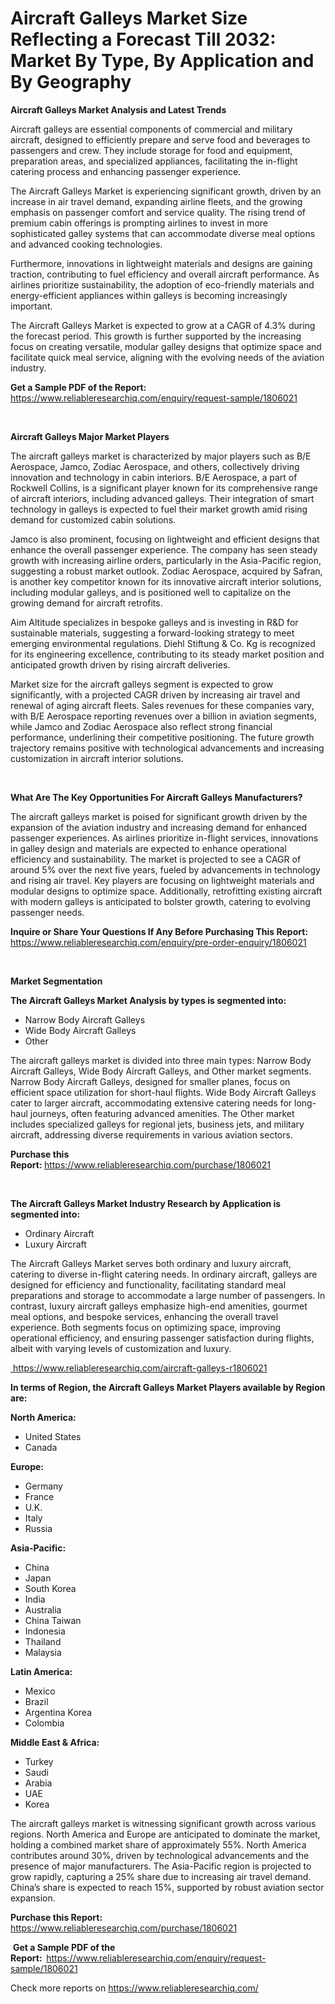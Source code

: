 <p><h1>Aircraft Galleys Market Size Reflecting a Forecast Till 2032: Market By Type, By Application and By Geography</h1></p><p><strong>Aircraft Galleys Market Analysis and Latest Trends</strong></p>
<p><p>Aircraft galleys are essential components of commercial and military aircraft, designed to efficiently prepare and serve food and beverages to passengers and crew. They include storage for food and equipment, preparation areas, and specialized appliances, facilitating the in-flight catering process and enhancing passenger experience.</p><p>The Aircraft Galleys Market is experiencing significant growth, driven by an increase in air travel demand, expanding airline fleets, and the growing emphasis on passenger comfort and service quality. The rising trend of premium cabin offerings is prompting airlines to invest in more sophisticated galley systems that can accommodate diverse meal options and advanced cooking technologies.</p><p>Furthermore, innovations in lightweight materials and designs are gaining traction, contributing to fuel efficiency and overall aircraft performance. As airlines prioritize sustainability, the adoption of eco-friendly materials and energy-efficient appliances within galleys is becoming increasingly important. </p><p>The Aircraft Galleys Market is expected to grow at a CAGR of 4.3% during the forecast period. This growth is further supported by the increasing focus on creating versatile, modular galley designs that optimize space and facilitate quick meal service, aligning with the evolving needs of the aviation industry.</p></p>
<p><strong>Get a Sample PDF of the Report:&nbsp;</strong> <a href="https://www.reliableresearchiq.com/enquiry/request-sample/1806021?utm_campaign=2853&utm_medium=2&utm_source=Github&utm_content=ia&utm_term=11042025&utm_id=aircraft-galleys">https://www.reliableresearchiq.com/enquiry/request-sample/1806021</a></p>
<p>&nbsp;</p>
<p><strong>Aircraft Galleys Major Market Players</strong></p>
<p><p>The aircraft galleys market is characterized by major players such as B/E Aerospace, Jamco, Zodiac Aerospace, and others, collectively driving innovation and technology in cabin interiors. B/E Aerospace, a part of Rockwell Collins, is a significant player known for its comprehensive range of aircraft interiors, including advanced galleys. Their integration of smart technology in galleys is expected to fuel their market growth amid rising demand for customized cabin solutions.</p><p>Jamco is also prominent, focusing on lightweight and efficient designs that enhance the overall passenger experience. The company has seen steady growth with increasing airline orders, particularly in the Asia-Pacific region, suggesting a robust market outlook. Zodiac Aerospace, acquired by Safran, is another key competitor known for its innovative aircraft interior solutions, including modular galleys, and is positioned well to capitalize on the growing demand for aircraft retrofits.</p><p>Aim Altitude specializes in bespoke galleys and is investing in R&D for sustainable materials, suggesting a forward-looking strategy to meet emerging environmental regulations. Diehl Stiftung & Co. Kg is recognized for its engineering excellence, contributing to its steady market position and anticipated growth driven by rising aircraft deliveries.</p><p>Market size for the aircraft galleys segment is expected to grow significantly, with a projected CAGR driven by increasing air travel and renewal of aging aircraft fleets. Sales revenues for these companies vary, with B/E Aerospace reporting revenues over a billion in aviation segments, while Jamco and Zodiac Aerospace also reflect strong financial performance, underlining their competitive positioning. The future growth trajectory remains positive with technological advancements and increasing customization in aircraft interior solutions.</p></p>
<p>&nbsp;</p>
<p><strong>What Are The Key Opportunities For Aircraft Galleys Manufacturers?</strong></p>
<p><p>The aircraft galleys market is poised for significant growth driven by the expansion of the aviation industry and increasing demand for enhanced passenger experiences. As airlines prioritize in-flight services, innovations in galley design and materials are expected to enhance operational efficiency and sustainability. The market is projected to see a CAGR of around 5% over the next five years, fueled by advancements in technology and rising air travel. Key players are focusing on lightweight materials and modular designs to optimize space. Additionally, retrofitting existing aircraft with modern galleys is anticipated to bolster growth, catering to evolving passenger needs.</p></p>
<p><strong>Inquire or Share Your Questions If Any Before Purchasing This Report:</strong> <a href="https://www.reliableresearchiq.com/enquiry/pre-order-enquiry/1806021?utm_campaign=2853&utm_medium=2&utm_source=Github&utm_content=ia&utm_term=11042025&utm_id=aircraft-galleys">https://www.reliableresearchiq.com/enquiry/pre-order-enquiry/1806021</a></p>
<p>&nbsp;</p>
<p><strong>Market Segmentation</strong></p>
<p><strong>The Aircraft Galleys Market Analysis by types is segmented into:</strong></p>
<p><ul><li>Narrow Body Aircraft Galleys</li><li>Wide Body Aircraft Galleys</li><li>Other</li></ul></p>
<p><p>The aircraft galleys market is divided into three main types: Narrow Body Aircraft Galleys, Wide Body Aircraft Galleys, and Other market segments. Narrow Body Aircraft Galleys, designed for smaller planes, focus on efficient space utilization for short-haul flights. Wide Body Aircraft Galleys cater to larger aircraft, accommodating extensive catering needs for long-haul journeys, often featuring advanced amenities. The Other market includes specialized galleys for regional jets, business jets, and military aircraft, addressing diverse requirements in various aviation sectors.</p></p>
<p><strong>Purchase this Report:&nbsp;</strong><a href="https://www.reliableresearchiq.com/purchase/1806021?utm_campaign=2853&utm_medium=2&utm_source=Github&utm_content=ia&utm_term=11042025&utm_id=aircraft-galleys">https://www.reliableresearchiq.com/purchase/1806021</a></p>
<p>&nbsp;</p>
<p><strong>The Aircraft Galleys Market Industry Research by Application is segmented into:</strong></p>
<p><ul><li>Ordinary Aircraft</li><li>Luxury Aircraft</li></ul></p>
<p><p>The Aircraft Galleys Market serves both ordinary and luxury aircraft, catering to diverse in-flight catering needs. In ordinary aircraft, galleys are designed for efficiency and functionality, facilitating standard meal preparations and storage to accommodate a large number of passengers. In contrast, luxury aircraft galleys emphasize high-end amenities, gourmet meal options, and bespoke services, enhancing the overall travel experience. Both segments focus on optimizing space, improving operational efficiency, and ensuring passenger satisfaction during flights, albeit with varying levels of customization and luxury.</p></p>
<p><a href="https://www.reliableresearchiq.com/aircraft-galleys-r1806021?utm_campaign=2853&utm_medium=2&utm_source=Github&utm_content=ia&utm_term=11042025&utm_id=aircraft-galleys">&nbsp;https://www.reliableresearchiq.com/aircraft-galleys-r1806021</a></p>
<p><strong>In terms of Region, the Aircraft Galleys Market Players available by Region are:</strong></p>
<p>
    <p> <strong> North America: </strong>
        <ul>
            <li>United States</li>
            <li>Canada</li>
        </ul>
        </p> 
    <p> <strong> Europe: </strong>
        <ul>
            <li>Germany</li>
            <li>France</li>
            <li>U.K.</li>
            <li>Italy</li>
            <li>Russia</li>
        </ul>
        </p> 
    <p> <strong> Asia-Pacific: </strong>
        <ul>
            <li>China</li>
            <li>Japan</li>
            <li>South Korea</li>
            <li>India</li>
            <li>Australia</li>
            <li>China Taiwan</li>
            <li>Indonesia</li>
            <li>Thailand</li>
            <li>Malaysia</li>
        </ul>
        </p> 
    <p> <strong> Latin America: </strong>
        <ul>
            <li>Mexico</li>
            <li>Brazil</li>
            <li>Argentina Korea</li>
            <li>Colombia</li>
        </ul>
        </p> 
    <p> <strong> Middle East & Africa: </strong>
        <ul>
            <li>Turkey</li>
            <li>Saudi</li>
            <li>Arabia</li>
            <li>UAE</li>
            <li>Korea</li>
        </ul>
    </p>
    </p>
<p><p>The aircraft galleys market is witnessing significant growth across various regions. North America and Europe are anticipated to dominate the market, holding a combined market share of approximately 55%. North America contributes around 30%, driven by technological advancements and the presence of major manufacturers. The Asia-Pacific region is projected to grow rapidly, capturing a 25% share due to increasing air travel demand. China’s share is expected to reach 15%, supported by robust aviation sector expansion.</p></p>
<p><strong>Purchase this Report: </strong><a href="https://www.reliableresearchiq.com/purchase/1806021?utm_campaign=2853&utm_medium=2&utm_source=Github&utm_content=ia&utm_term=11042025&utm_id=aircraft-galleys">https://www.reliableresearchiq.com/purchase/1806021</a></p>
<p>&nbsp;<strong>Get a Sample PDF of the Report:&nbsp;&nbsp;</strong><a href="https://www.reliableresearchiq.com/enquiry/request-sample/1806021?utm_campaign=2853&utm_medium=2&utm_source=Github&utm_content=ia&utm_term=11042025&utm_id=aircraft-galleys">https://www.reliableresearchiq.com/enquiry/request-sample/1806021</a></p>
<p><strong></strong></p>
<p>Check more reports on <a href="https://www.reliableresearchiq.com/?utm_campaign=2853&utm_medium=2&utm_source=Github&utm_content=ia&utm_term=11042025&utm_id=aircraft-galleys">https://www.reliableresearchiq.com/</a></p>